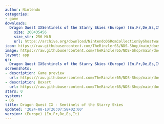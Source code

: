 ```yaml
---
author: Nintendo
categories:
- game
downloads:
  Dragon Quest IXSentinels of the Starry Skies (Europe) (En,Fr,De,Es,It).nds:
    size: 268435456
    size_str: 256 MiB
    url: https://archive.org/download/NintendoDSRomCollectionByGhostware/Dragon%20Quest%20IXSentinels%20of%20the%20Starry%20Skies%20%28Europe%29%20%28En%2CFr%2CDe%2CEs%2CIt%29.nds
icon: https://raw.githubusercontent.com/TheRinzler65/NDS-Shop/main/docs/assets/images/icons/dragonquestix.png
image: https://raw.githubusercontent.com/TheRinzler65/NDS-Shop/main/docs/assets/images/icons/dragonquestix.png
layout: app
qr:
  Dragon Quest IXSentinels of the Starry Skies (Europe) (En,Fr,De,Es,It).nds: https://db-nds-shop.netlify.app/assets/images/qr/dragon-quest-ixsentinels-of-the-starry-skies-europe-enfrdeesit-nds.png
screenshots:
- description: Game preview
  url: https://raw.githubusercontent.com/TheRinzler65/NDS-Shop/main/docs/assets/images/screenshots/dragonquestix/dragonquestix.png
- description: Boxart
  url: https://raw.githubusercontent.com/TheRinzler65/NDS-Shop/main/docs/assets/images/boxart/Dragon%20Quest%20IXSentinels%20of%20the%20Starry%20Skies%20(Europe)%20(En%2CFr%2CDe%2CEs%2CIt).nds.png
stars: 0
systems:
- DS
title: Dragon Quest IX - Sentinels of the Starry Skies
updated: '2024-08-10T20:07:58+02:00'
version: (Europe) (En,Fr,De,Es,It)
---
```

